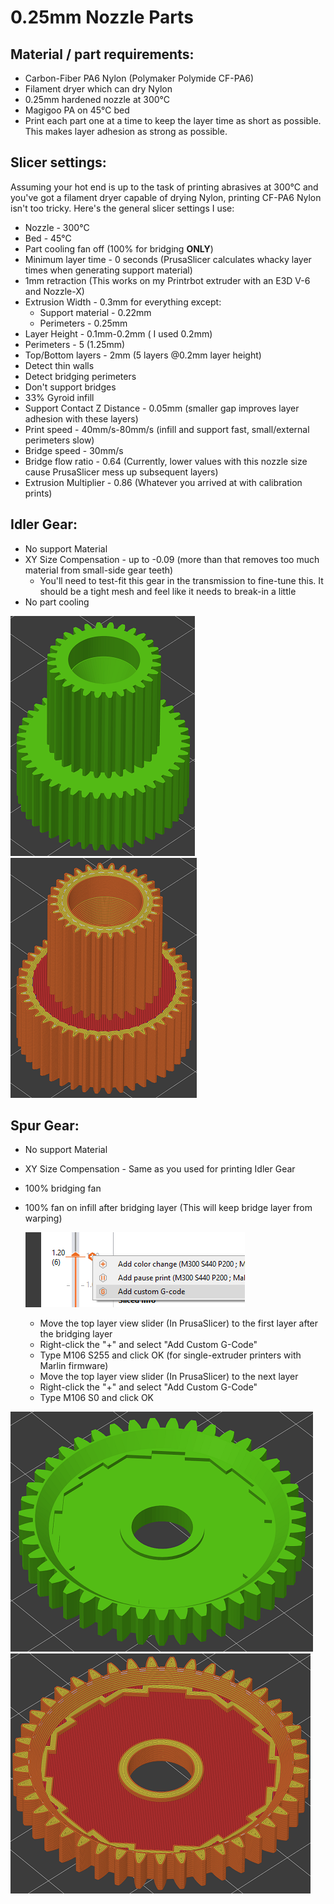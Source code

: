 # 0.25mm Nozzle Parts

## Material / part requirements:

* Carbon-Fiber PA6 Nylon (Polymaker Polymide CF-PA6)
* Filament dryer which can dry Nylon
* 0.25mm hardened nozzle at 300°C
* Magigoo PA on 45°C bed
* Print each part one at a time to keep the layer time as short as possible. This makes layer adhesion as strong as possible.

## Slicer settings:

Assuming your hot end is up to the task of printing abrasives at 300°C and you've got a filament dryer capable of drying Nylon, printing CF-PA6 Nylon isn't too tricky. Here's the general slicer settings I use:

* Nozzle - 300°C
* Bed - 45°C
* Part cooling fan off (100% for bridging **ONLY**)
* Minimum layer time - 0 seconds (PrusaSlicer calculates whacky layer times when generating support material)
* 1mm retraction (This works on my Printrbot extruder with an E3D V-6 and Nozzle-X)
* Extrusion Width - 0.3mm for everything except:
    * Support material - 0.22mm
    * Perimeters - 0.25mm
* Layer Height - 0.1mm-0.2mm ( I used 0.2mm)
* Perimeters - 5 (1.25mm)
* Top/Bottom layers - 2mm (5 layers @0.2mm layer height)
* Detect thin walls
* Detect bridging perimeters
* Don't support bridges
* 33% Gyroid infill
* Support Contact Z Distance - 0.05mm (smaller gap improves layer adhesion with these layers)
* Print speed - 40mm/s-80mm/s (infill and support fast, small/external perimeters slow)
* Bridge speed - 30mm/s
* Bridge flow ratio - 0.64 (Currently, lower values with this nozzle size cause PrusaSlicer mess up subsequent layers)
* Extrusion Multiplier - 0.86 (Whatever you arrived at with calibration prints)

## Idler Gear:

* No support Material
* XY Size Compensation - up to -0.09 (more than that removes too much material from small-side gear teeth) 
    * You'll need to test-fit this gear in the transmission to fine-tune this. It should be a tight mesh and feel like it needs to break-in a little
* No part cooling

![Idler Gear Orientation](/3D-Printed/Images/IdlerGearOrientation.png)
![Idler Gear Preview](/3D-Printed/Images/IdlerGearPreview.png)

## Spur Gear:

* No support Material
* XY Size Compensation - Same as you used for printing Idler Gear
* 100% bridging fan
* 100% fan on infill after bridging layer (This will keep bridge layer from warping)

    ![Add Custom G-Code](/3D-Printed/Images/AddCustomG-Code.png)
    * Move the top layer view slider (In PrusaSlicer) to the first layer after the bridging layer
    * Right-click the "+" and select "Add Custom G-Code"
    * Type M106 S255 and click OK (for single-extruder printers with Marlin firmware)
    * Move the top layer view slider (In PrusaSlicer) to the next layer
    * Right-click the "+" and select "Add Custom G-Code"
    * Type M106 S0 and click OK

![Spur Gear Orientation](/3D-Printed/Images/SpurGearOrientation.png)
![Spur Gear Preview](/3D-Printed/Images/SpurGearPreview.png)